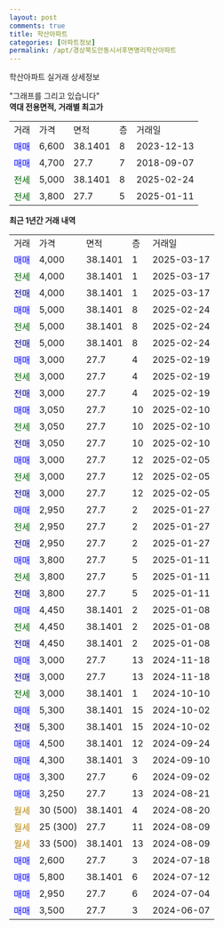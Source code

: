 ```yaml
---
layout: post
comments: true
title: 학산아파트
categories: [아파트정보]
permalink: /apt/경상북도안동시서후면명리학산아파트
---
```


학산아파트 실거래 상세정보

<script type="text/javascript">
  google.charts.load('current', {'packages':['line', 'corechart']});
  google.charts.setOnLoadCallback(drawChart);

  function drawChart() {
    var data = new google.visualization.DataTable();
    data.addColumn('date', '거래일');
    data.addColumn('number', "매매");
    data.addColumn('number', "전세");
    data.addColumn('number', "전매");

    data.addRows([[new Date(Date.parse("2025-03-17")), 4000, null, null], [new Date(Date.parse("2025-03-17")), null, 4000, null], [new Date(Date.parse("2025-03-17")), null, null, 4000], [new Date(Date.parse("2025-02-24")), 5000, null, null], [new Date(Date.parse("2025-02-24")), null, 5000, null], [new Date(Date.parse("2025-02-24")), null, null, 5000], [new Date(Date.parse("2025-02-19")), 3000, null, null], [new Date(Date.parse("2025-02-19")), null, 3000, null], [new Date(Date.parse("2025-02-19")), null, null, 3000], [new Date(Date.parse("2025-02-10")), 3050, null, null], [new Date(Date.parse("2025-02-10")), null, 3050, null], [new Date(Date.parse("2025-02-10")), null, null, 3050], [new Date(Date.parse("2025-02-05")), 3000, null, null], [new Date(Date.parse("2025-02-05")), null, 3000, null], [new Date(Date.parse("2025-02-05")), null, null, 3000], [new Date(Date.parse("2025-01-27")), 2950, null, null], [new Date(Date.parse("2025-01-27")), null, 2950, null], [new Date(Date.parse("2025-01-27")), null, null, 2950], [new Date(Date.parse("2025-01-11")), 3800, null, null], [new Date(Date.parse("2025-01-11")), null, 3800, null], [new Date(Date.parse("2025-01-11")), null, null, 3800], [new Date(Date.parse("2025-01-08")), 4450, null, null], [new Date(Date.parse("2025-01-08")), null, 4450, null], [new Date(Date.parse("2025-01-08")), null, null, 4450], [new Date(Date.parse("2024-11-18")), 3000, null, null], [new Date(Date.parse("2024-11-18")), null, null, 3000], [new Date(Date.parse("2024-10-10")), null, 3000, null], [new Date(Date.parse("2024-10-02")), 5300, null, null], [new Date(Date.parse("2024-10-02")), null, null, 5300], [new Date(Date.parse("2024-09-24")), 4500, null, null], [new Date(Date.parse("2024-09-10")), 4300, null, null], [new Date(Date.parse("2024-09-02")), 3300, null, null], [new Date(Date.parse("2024-08-21")), 3250, null, null], [new Date(Date.parse("2024-08-20")), null, null, null], [new Date(Date.parse("2024-08-09")), null, null, null], [new Date(Date.parse("2024-08-09")), null, null, null], [new Date(Date.parse("2024-07-18")), 2600, null, null], [new Date(Date.parse("2024-07-12")), 5800, null, null], [new Date(Date.parse("2024-07-04")), 2950, null, null], [new Date(Date.parse("2024-06-07")), 3500, null, null]]);

    var options = {
      hAxis: {
        format: 'yyyy/MM/dd'
      },    
      lineWidth: 0,
      pointsVisible: true,    
      title: '최근 1년간 유형별 실거래가 분포',
      legend: { position: 'bottom' }
    };

    var formatter = new google.visualization.NumberFormat({pattern:'###,###'} );
    formatter.format(data, 1);
    formatter.format(data, 2);
    
    setTimeout(function() {
        var chart = new google.visualization.LineChart(document.getElementById('columnchart_material'));
        chart.draw(data, (options));
        document.getElementById('loading').style.display = 'none';
    }, 200);
  }
</script>


<div id="loading" style="z-index:20; display: block; margin-left: 0px">"그래프를 그리고 있습니다"</div>
<div id="columnchart_material" style="width: 95%; margin-left: 0px; display: block"></div>
<!-- contents start -->
<b>역대 전용면적, 거래별 최고가</b>
<table class="sortable">
    <tr>
      <td>거래</td>
      <td>가격</td>
      <td>면적</td>
      <td>층</td>
      <td>거래일</td>
    </tr>
        <tr>
          <td><a style="color: blue">매매</a></td>
          <td>6,600</td>
          <td>38.1401</td>
          <td>8</td>
          <td>2023-12-13</td>
        </tr>            <tr>
          <td><a style="color: blue">매매</a></td>
          <td>4,700</td>
          <td>27.7</td>
          <td>7</td>
          <td>2018-09-07</td>
        </tr>        
        <tr>
              <td><a style="color: darkgreen">전세</a></td>
              <td>5,000</td>
              <td>38.1401</td>
              <td>8</td>
              <td>2025-02-24</td>
            </tr>            <tr>
              <td><a style="color: darkgreen">전세</a></td>
              <td>3,800</td>
              <td>27.7</td>
              <td>5</td>
              <td>2025-01-11</td>
            </tr>        
    
</table>

<b>최근 1년간 거래 내역</b>

<table class="sortable">
    <tr>
      <td>거래</td>
      <td>가격</td>
      <td>면적</td>
      <td>층</td>
      <td>거래일</td>
    </tr>
    <tr>
      <td><a style="color: blue">매매</a></td>
      <td>4,000</td>
      <td>38.1401</td>
      <td>1</td>
      <td>2025-03-17</td>
    </tr>          <tr>
      <td><a style="color: darkgreen">전세</a></td>
      <td>4,000</td>
      <td>38.1401</td>
      <td>1</td>
      <td>2025-03-17</td>
    </tr>          <tr>
      <td><a style="color: darkblue">전매</a></td>
      <td>4,000</td>
      <td>38.1401</td>
      <td>1</td>
      <td>2025-03-17</td>
    </tr>          <tr>
      <td><a style="color: blue">매매</a></td>
      <td>5,000</td>
      <td>38.1401</td>
      <td>8</td>
      <td>2025-02-24</td>
    </tr>          <tr>
      <td><a style="color: darkgreen">전세</a></td>
      <td>5,000</td>
      <td>38.1401</td>
      <td>8</td>
      <td>2025-02-24</td>
    </tr>          <tr>
      <td><a style="color: darkblue">전매</a></td>
      <td>5,000</td>
      <td>38.1401</td>
      <td>8</td>
      <td>2025-02-24</td>
    </tr>          <tr>
      <td><a style="color: blue">매매</a></td>
      <td>3,000</td>
      <td>27.7</td>
      <td>4</td>
      <td>2025-02-19</td>
    </tr>          <tr>
      <td><a style="color: darkgreen">전세</a></td>
      <td>3,000</td>
      <td>27.7</td>
      <td>4</td>
      <td>2025-02-19</td>
    </tr>          <tr>
      <td><a style="color: darkblue">전매</a></td>
      <td>3,000</td>
      <td>27.7</td>
      <td>4</td>
      <td>2025-02-19</td>
    </tr>          <tr>
      <td><a style="color: blue">매매</a></td>
      <td>3,050</td>
      <td>27.7</td>
      <td>10</td>
      <td>2025-02-10</td>
    </tr>          <tr>
      <td><a style="color: darkgreen">전세</a></td>
      <td>3,050</td>
      <td>27.7</td>
      <td>10</td>
      <td>2025-02-10</td>
    </tr>          <tr>
      <td><a style="color: darkblue">전매</a></td>
      <td>3,050</td>
      <td>27.7</td>
      <td>10</td>
      <td>2025-02-10</td>
    </tr>          <tr>
      <td><a style="color: blue">매매</a></td>
      <td>3,000</td>
      <td>27.7</td>
      <td>12</td>
      <td>2025-02-05</td>
    </tr>          <tr>
      <td><a style="color: darkgreen">전세</a></td>
      <td>3,000</td>
      <td>27.7</td>
      <td>12</td>
      <td>2025-02-05</td>
    </tr>          <tr>
      <td><a style="color: darkblue">전매</a></td>
      <td>3,000</td>
      <td>27.7</td>
      <td>12</td>
      <td>2025-02-05</td>
    </tr>          <tr>
      <td><a style="color: blue">매매</a></td>
      <td>2,950</td>
      <td>27.7</td>
      <td>2</td>
      <td>2025-01-27</td>
    </tr>          <tr>
      <td><a style="color: darkgreen">전세</a></td>
      <td>2,950</td>
      <td>27.7</td>
      <td>2</td>
      <td>2025-01-27</td>
    </tr>          <tr>
      <td><a style="color: darkblue">전매</a></td>
      <td>2,950</td>
      <td>27.7</td>
      <td>2</td>
      <td>2025-01-27</td>
    </tr>          <tr>
      <td><a style="color: blue">매매</a></td>
      <td>3,800</td>
      <td>27.7</td>
      <td>5</td>
      <td>2025-01-11</td>
    </tr>          <tr>
      <td><a style="color: darkgreen">전세</a></td>
      <td>3,800</td>
      <td>27.7</td>
      <td>5</td>
      <td>2025-01-11</td>
    </tr>          <tr>
      <td><a style="color: darkblue">전매</a></td>
      <td>3,800</td>
      <td>27.7</td>
      <td>5</td>
      <td>2025-01-11</td>
    </tr>          <tr>
      <td><a style="color: blue">매매</a></td>
      <td>4,450</td>
      <td>38.1401</td>
      <td>2</td>
      <td>2025-01-08</td>
    </tr>          <tr>
      <td><a style="color: darkgreen">전세</a></td>
      <td>4,450</td>
      <td>38.1401</td>
      <td>2</td>
      <td>2025-01-08</td>
    </tr>          <tr>
      <td><a style="color: darkblue">전매</a></td>
      <td>4,450</td>
      <td>38.1401</td>
      <td>2</td>
      <td>2025-01-08</td>
    </tr>          <tr>
      <td><a style="color: blue">매매</a></td>
      <td>3,000</td>
      <td>27.7</td>
      <td>13</td>
      <td>2024-11-18</td>
    </tr>          <tr>
      <td><a style="color: darkblue">전매</a></td>
      <td>3,000</td>
      <td>27.7</td>
      <td>13</td>
      <td>2024-11-18</td>
    </tr>          <tr>
      <td><a style="color: darkgreen">전세</a></td>
      <td>3,000</td>
      <td>38.1401</td>
      <td>1</td>
      <td>2024-10-10</td>
    </tr>          <tr>
      <td><a style="color: blue">매매</a></td>
      <td>5,300</td>
      <td>38.1401</td>
      <td>15</td>
      <td>2024-10-02</td>
    </tr>          <tr>
      <td><a style="color: darkblue">전매</a></td>
      <td>5,300</td>
      <td>38.1401</td>
      <td>15</td>
      <td>2024-10-02</td>
    </tr>          <tr>
      <td><a style="color: blue">매매</a></td>
      <td>4,500</td>
      <td>38.1401</td>
      <td>12</td>
      <td>2024-09-24</td>
    </tr>          <tr>
      <td><a style="color: blue">매매</a></td>
      <td>4,300</td>
      <td>38.1401</td>
      <td>3</td>
      <td>2024-09-10</td>
    </tr>          <tr>
      <td><a style="color: blue">매매</a></td>
      <td>3,300</td>
      <td>27.7</td>
      <td>6</td>
      <td>2024-09-02</td>
    </tr>          <tr>
      <td><a style="color: blue">매매</a></td>
      <td>3,250</td>
      <td>27.7</td>
      <td>13</td>
      <td>2024-08-21</td>
    </tr>          <tr>
      <td><a style="color: darkgoldenrod">월세</a></td>
      <td>30 (500)</td>
      <td>38.1401</td>
      <td>4</td>
      <td>2024-08-20</td>
    </tr>          <tr>
      <td><a style="color: darkgoldenrod">월세</a></td>
      <td>25 (300)</td>
      <td>27.7</td>
      <td>11</td>
      <td>2024-08-09</td>
    </tr>          <tr>
      <td><a style="color: darkgoldenrod">월세</a></td>
      <td>33 (500)</td>
      <td>38.1401</td>
      <td>13</td>
      <td>2024-08-09</td>
    </tr>          <tr>
      <td><a style="color: blue">매매</a></td>
      <td>2,600</td>
      <td>27.7</td>
      <td>3</td>
      <td>2024-07-18</td>
    </tr>          <tr>
      <td><a style="color: blue">매매</a></td>
      <td>5,800</td>
      <td>38.1401</td>
      <td>6</td>
      <td>2024-07-12</td>
    </tr>          <tr>
      <td><a style="color: blue">매매</a></td>
      <td>2,950</td>
      <td>27.7</td>
      <td>6</td>
      <td>2024-07-04</td>
    </tr>          <tr>
      <td><a style="color: blue">매매</a></td>
      <td>3,500</td>
      <td>27.7</td>
      <td>3</td>
      <td>2024-06-07</td>
    </tr>      </table>
<!-- contents end -->    

